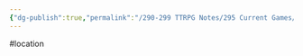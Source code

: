 ```yaml
---
{"dg-publish":true,"permalink":"/290-299 TTRPG Notes/295 Current Games/11 Weeping City/Wiki/Location/Ivory Theatre/"}
---
```



#location 
